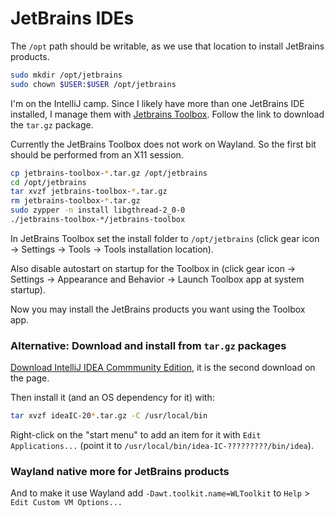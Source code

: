 # JetBrains IDEs

The `/opt` path should be writable, as we use that location to install JetBrains products.

```bash
sudo mkdir /opt/jetbrains
sudo chown $USER:$USER /opt/jetbrains
```

I'm on the IntelliJ camp. Since I likely have more than one JetBrains IDE installed, I manage them with [Jetbrains Toolbox](https://www.jetbrains.com/toolbox-app). Follow the link to download the `tar.gz` package.

Currently the JetBrains Toolbox does not work on Wayland. So the first bit should be performed from an X11 session.

```bash
cp jetbrains-toolbox-*.tar.gz /opt/jetbrains
cd /opt/jetbrains
tar xvzf jetbrains-toolbox-*.tar.gz
rm jetbrains-toolbox-*.tar.gz
sudo zypper -n install libgthread-2_0-0
./jetbrains-toolbox-*/jetbrains-toolbox
```

In JetBrains Toolbox set the install folder to `/opt/jetbrains` (click gear icon -> Settings -> Tools -> Tools installation location).

Also disable autostart on startup for the Toolbox in (click gear icon -> Settings -> Appearance and Behavior -> Launch Toolbox app at system startup).

Now you may install the JetBrains products you want using the Toolbox app.


### Alternative: Download and install from `tar.gz` packages

[Download IntelliJ IDEA Commmunity Edition](https://www.jetbrains.com/idea/download/?section=linux), it is the second download on the page.

Then install it (and an OS dependency for it) with:

```bash
tar xvzf ideaIC-20*.tar.gz -C /usr/local/bin
```

Right-click on the "start menu" to add an item for it with `Edit Applications...` (point it to `/usr/local/bin/idea-IC-?????????/bin/idea`).


### Wayland native more for JetBrains products

And to make it use Wayland add `-Dawt.toolkit.name=WLToolkit` to `Help` > `Edit Custom VM Options...`
